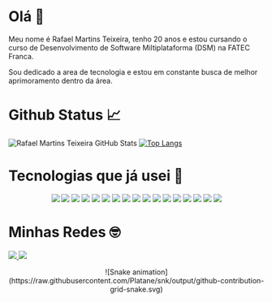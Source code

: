 <h1>Olá 🤝</h1>
<p>Meu nome é Rafael Martins Teixeira, tenho 20 anos e estou cursando o curso de Desenvolvimento de Software Miltiplataforma (DSM) na FATEC Franca.</p>
<p>Sou dedicado a area de tecnologia e estou em constante busca de melhor aprimoramento dentro da área. </p>
<h1>Github Status 📈</h1>

![Rafael Martins Teixeira GitHub Stats](https://github-readme-stats.vercel.app/api?username=Law751&show_icons=true&theme=midnight-purple)
[![Top Langs](https://github-readme-stats.vercel.app/api/top-langs/?username=law751&layout=compact&theme=neon)](https://github.com/anuraghazra/github-readme-stats)

<h1>Tecnologias que já usei 🔗</h1>
<p align="center"> 
  <img src=https://img.shields.io/badge/mysql-4479A1.svg?style=for-the-badge&logo=mysql&logoColor=white />
  <img src=https://img.shields.io/badge/blender-%23F5792A.svg?style=for-the-badge&logo=blender&logoColor=white />
  <img src=https://img.shields.io/badge/Canva-%2300C4CC.svg?style=for-the-badge&logo=Canva&logoColor=white />
  <img src=https://img.shields.io/badge/figma-%23F24E1E.svg?style=for-the-badge&logo=figma&logoColor=white />
  <img src=https://img.shields.io/badge/Krita-203759?style=for-the-badge&logo=krita&logoColor=EEF37B />
  <img src=https://img.shields.io/badge/Inkscape-e0e0e0?style=for-the-badge&logo=inkscape&logoColor=080A13 />
  <img src=https://img.shields.io/badge/node.js-6DA55F?style=for-the-badge&logo=node.js&logoColor=white />
  <img src=https://img.shields.io/badge/express.js-%23404d59.svg?style=for-the-badge&logo=express&logoColor=%2361DAFB />
  <img src=https://img.shields.io/badge/Visual%20Studio%20Code-0078d7.svg?style=for-the-badge&logo=visual-studio-code&logoColor=white />
  <img src=https://img.shields.io/badge/css3-%231572B6.svg?style=for-the-badge&logo=css3&logoColor=white />
  <img src=https://img.shields.io/badge/html5-%23E34F26.svg?style=for-the-badge&logo=html5&logoColor=white />
  <img src=https://img.shields.io/badge/javascript-%23323330.svg?style=for-the-badge&logo=javascript&logoColor=%23F7DF1E />
  <img src=https://img.shields.io/badge/python-3670A0?style=for-the-badge&logo=python&logoColor=ffdd54 />
  <img src=https://img.shields.io/badge/typescript-%23007ACC.svg?style=for-the-badge&logo=typescript&logoColor=white />
  <img src=https://img.shields.io/badge/Microsoft_Excel-217346?style=for-the-badge&logo=microsoft-excel&logoColor=white />
  <img src=https://img.shields.io/badge/Microsoft_PowerPoint-B7472A?style=for-the-badge&logo=microsoft-powerpoint&logoColor=white />
  <img src=https://img.shields.io/badge/Microsoft_Word-2B579A?style=for-the-badge&logo=microsoft-word&logoColor=white />  
</p>

<h1> Minhas Redes 🤓</h1>
<a href="https://www.linkedin.com/in/rafael-m-teixeira-72239b295/">
<img src="https://img.shields.io/badge/linkedin-%230077B5.svg?style=for-the-badge&logo=linkedin&logoColor=white" />
</a>
<a href="mailto:rafaelteixeirinha04@gmail.com">
<img src="https://img.shields.io/badge/Gmail-D14836?style=for-the-badge&logo=gmail&logoColor=white" />
</a>

<p align="Center">![Snake animation](https://raw.githubusercontent.com/Platane/snk/output/github-contribution-grid-snake.svg)</p>

